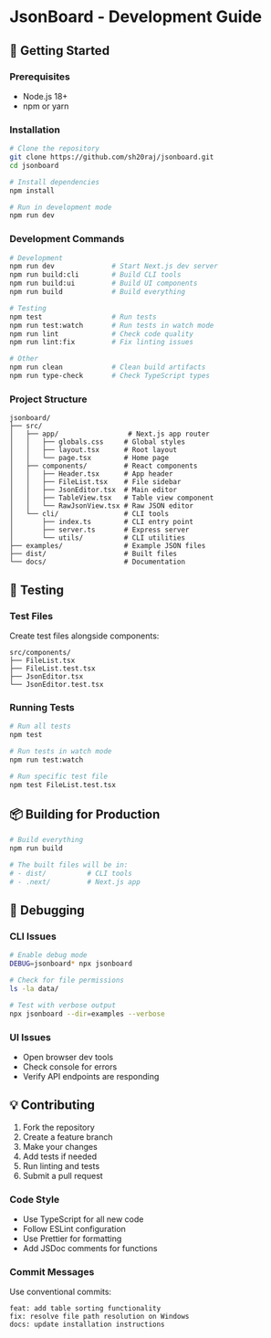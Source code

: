 # JsonBoard - Development Guide

## 🚀 Getting Started

### Prerequisites
- Node.js 18+ 
- npm or yarn

### Installation

```bash
# Clone the repository
git clone https://github.com/sh20raj/jsonboard.git
cd jsonboard

# Install dependencies
npm install

# Run in development mode
npm run dev
```

### Development Commands

```bash
# Development
npm run dev              # Start Next.js dev server
npm run build:cli        # Build CLI tools
npm run build:ui         # Build UI components
npm run build            # Build everything

# Testing
npm test                 # Run tests
npm run test:watch       # Run tests in watch mode
npm run lint             # Check code quality
npm run lint:fix         # Fix linting issues

# Other
npm run clean            # Clean build artifacts
npm run type-check       # Check TypeScript types
```

### Project Structure

```
jsonboard/
├── src/
│   ├── app/                 # Next.js app router
│   │   ├── globals.css     # Global styles
│   │   ├── layout.tsx      # Root layout
│   │   └── page.tsx        # Home page
│   ├── components/         # React components
│   │   ├── Header.tsx      # App header
│   │   ├── FileList.tsx    # File sidebar
│   │   ├── JsonEditor.tsx  # Main editor
│   │   ├── TableView.tsx   # Table view component
│   │   └── RawJsonView.tsx # Raw JSON editor
│   └── cli/                # CLI tools
│       ├── index.ts        # CLI entry point
│       ├── server.ts       # Express server
│       └── utils/          # CLI utilities
├── examples/               # Example JSON files
├── dist/                   # Built files
└── docs/                   # Documentation
```

## 🧪 Testing

### Test Files
Create test files alongside components:
```
src/components/
├── FileList.tsx
├── FileList.test.tsx
├── JsonEditor.tsx
└── JsonEditor.test.tsx
```

### Running Tests
```bash
# Run all tests
npm test

# Run tests in watch mode
npm run test:watch

# Run specific test file
npm test FileList.test.tsx
```

## 📦 Building for Production

```bash
# Build everything
npm run build

# The built files will be in:
# - dist/          # CLI tools
# - .next/         # Next.js app
```

## 🐛 Debugging

### CLI Issues
```bash
# Enable debug mode
DEBUG=jsonboard* npx jsonboard

# Check for file permissions
ls -la data/

# Test with verbose output
npx jsonboard --dir=examples --verbose
```

### UI Issues
- Open browser dev tools
- Check console for errors
- Verify API endpoints are responding

## 💡 Contributing

1. Fork the repository
2. Create a feature branch
3. Make your changes
4. Add tests if needed
5. Run linting and tests
6. Submit a pull request

### Code Style
- Use TypeScript for all new code
- Follow ESLint configuration
- Use Prettier for formatting
- Add JSDoc comments for functions

### Commit Messages
Use conventional commits:
```
feat: add table sorting functionality
fix: resolve file path resolution on Windows
docs: update installation instructions
```
